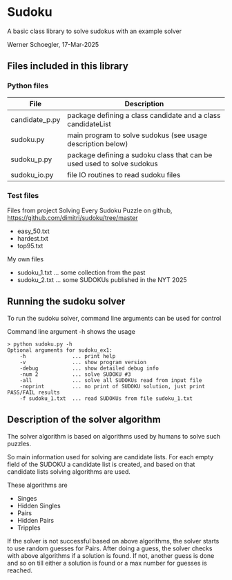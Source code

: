 # Sudoku

A basic class library to solve sudokus with an example solver

Werner Schoegler, 17-Mar-2025

## Files included in this library

### Python files

| File | Description |
| ----------- | ----------- |
| candidate_p.py | package defining a class candidate and a class candidateList |
| sudoku.py | main program to solve sudokus (see usage description below) |
| sudoku_p.py | package defining a sudoku class that can be used used to solve sudokus |
| sudoku_io.py | file IO routines to read sudoku files |

### Test files

Files from project Solving Every Sudoku Puzzle on github, https://github.com/dimitri/sudoku/tree/master
 - easy_50.txt
 - hardest.txt
 - top95.txt

 My own files
 - sudoku_1.txt ... some collection from the past
 - sudoku_2.txt ... some SUDOKUs published in the NYT 2025

 ## Running the sudoku solver
 To run the sudoku solver, command line arguments can be used for control

 Command line argument -h shows the usage

```
> python sudoku.py -h
Optional arguments for sudoku_ex1:
    -h               ... print help
    -v               ... show program version
    -debug           ... show detailed debug info
    -num 2           ... solve SUDOKU #3
    -all             ... solve all SUDOKUs read from input file
    -noprint         ... no print of SUDOKU solution, just print PASS/FAIL results
    -f sudoku_1.txt  ... read SUDOKUs from file sudoku_1.txt
```

## Description of the solver algorithm
The solver algorithm is based on algorithms used by humans to solve such puzzles.

So main information used for solving are candidate lists. For each empty field of the SUDOKU a candidate list is created, and based on that candidate lists solving algorithms are used.

These algorithms are
- Singes
- Hidden Singles
- Pairs
- Hidden Pairs
- Tripples

If the solver is not successful based on above algorithms, the solver starts to use random guesses for Pairs. After doing a guess, the solver checks with above algorithms if a solution is found. If not, another guess is done and so on till either a solution is found or a max number for guesses is reached.
 